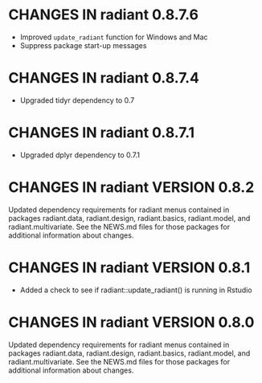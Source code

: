 # CHANGES IN radiant 0.8.7.6

* Improved `update_radiant` function for Windows and Mac
* Suppress package start-up messages

# CHANGES IN radiant 0.8.7.4

* Upgraded tidyr dependency to 0.7

# CHANGES IN radiant 0.8.7.1

* Upgraded dplyr dependency to 0.7.1

# CHANGES IN radiant VERSION 0.8.2

Updated dependency requirements for radiant menus contained in packages radiant.data, radiant.design, radiant.basics, radiant.model, and radiant.multivariate. See the NEWS.md files for those packages for additional information about changes.

# CHANGES IN radiant VERSION 0.8.1

- Added a check to see if radiant::update_radiant() is running in Rstudio

# CHANGES IN radiant VERSION 0.8.0

Updated dependency requirements for radiant menus contained in packages radiant.data, radiant.design, radiant.basics, radiant.model, and radiant.multivariate. See the NEWS.md files for those packages for additional information about changes.

